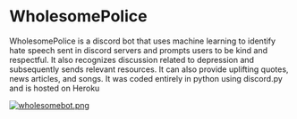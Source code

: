 # WholesomePolice
 WholesomePolice is a discord bot that uses machine learning to identify hate speech sent in discord servers and prompts users to be kind and respectful. It also recognizes discussion related to depression and subsequently sends relevant resources. It can also provide uplifting quotes, news articles, and songs. It was coded entirely in python using discord.py and is hosted on Heroku
 
 [![wholesomebot.png](https://i.postimg.cc/0N18smwT/wholesomebot.png)](https://postimg.cc/5Xpc5Xpg)
